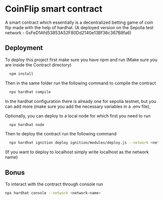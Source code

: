 # CoinFlip smart contract

A smart contract which essentially is a decentralized betting game of coin flip made with the help of hardhat.
(A deployed version on the Sepolia test network - 0xFeD1Afd53853A52F80Dd2140e13Bf36c367B8fa6)

## Deployment

To deploy this project first make sure you have npm and run
(Make sure you are inside the Contract directory)

```bash
  npm install
```

Then in the same folder run the following command to compile the contract

```bash
  npx hardhat compile
```

In the hardhat configuration there is already one for sepolia testnet, but you can add more (make sure you add the necessary variables in a .env file),

Optionally, you can deploy to a local node for which first you need to run

```bash
  npx hardhat node
```

Then to deploy the contract run the following command

```bash
  npx hardhat ignition deploy ignition/modules/deploy.js --network <network-name>
```

(If you want to deploy to localhost simply write localhost as the network name)
## Bonus

To interact with the contract through console run

```bash
npx hardhat console --network <network-name>
```


